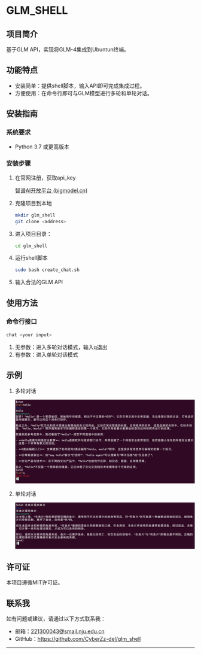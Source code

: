 # GLM_SHELL


## 项目简介

基于GLM API，实现将GLM-4集成到Ubuntun终端。

## 功能特点

- 安装简单：提供shell脚本，输入API即可完成集成过程。
- 方便使用：在命令行即可与GLM模型进行多轮和单轮对话。

## 安装指南

### 系统要求

- Python 3.7 或更高版本

### 安装步骤

1. 在官网注册，获取api_key

   [智谱AI开放平台 (bigmodel.cn)](https://open.bigmodel.cn/)


2. 克隆项目到本地

   ```sh
   mkdir glm_shell
   git clone <address>

3. 进入项目目录：

   ```sh
   cd glm_shell
   ```

4. 运行shell脚本

   ```sh
   sudo bash create_chat.sh
   ```

5. 输入合法的GLM API

## 使用方法

### 命令行接口

```sh
chat <your input>
```

1. 无参数：进入多轮对话模式，输入q退出
2. 有参数：进入单轮对话模式

## 示例

1. 多轮对话

   ![example1](./images/example1.png)

2. 单轮对话

   ![example2](./images/example2.png)

## 许可证

本项目遵循MIT许可证。

## 联系我

如有问题或建议，请通过以下方式联系我：

- 邮箱：221300043@smail.nju.edu.cn
- GitHub：https://github.com/CyberZz-del/glm_shell

---
